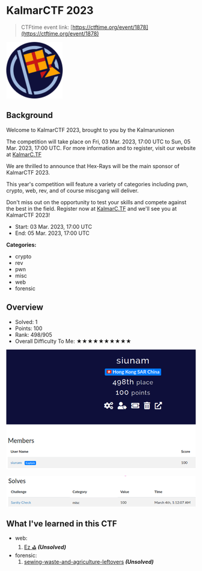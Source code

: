 # KalmarCTF 2023

> CTFtime event link: [https://ctftime.org/event/1878](https://ctftime.org/event/1878)

![](https://github.com/siunam321/CTF-Writeups/blob/main/KalmarCTF-2023/images/banner.png)

## Background

Welcome to KalmarCTF 2023, brought to you by the Kalmarunionen

The competition will take place on Fri, 03 Mar. 2023, 17:00 UTC to Sun, 05 Mar. 2023, 17:00 UTC. For more information and to register, visit our website at [KalmarC.TF](http://KalmarC.TF)

We are thrilled to announce that Hex-Rays will be the main sponsor of KalmarCTF 2023.

This year's competition will feature a variety of categories including pwn, crypto, web, rev, and of course miscgang will deliver.

Don't miss out on the opportunity to test your skills and compete against the best in the field. Register now at [KalmarC.TF](http://KalmarC.TF) and we'll see you at KalmarCTF 2023!

- Start: 03 Mar. 2023, 17:00 UTC
- End: 05 Mar. 2023, 17:00 UTC

**Categories:**

- crypto
- rev
- pwn
- misc
- web
- forensic

## Overview

- Solved: 1
- Points: 100
- Rank: 498/905
- Overall Difficulty To Me: ★★★★★★★★★★

![](https://github.com/siunam321/CTF-Writeups/blob/main/KalmarCTF-2023/images/score.png)

![](https://github.com/siunam321/CTF-Writeups/blob/main/KalmarCTF-2023/images/solves.png)

## What I've learned in this CTF

- web:
    1. [Ez ⛳](https://github.com/siunam321/CTF-Writeups/blob/main/KalmarCTF-2023/web/Ez-⛳/README.md) ***(Unsolved)***
- forensic:
    1. [sewing-waste-and-agriculture-leftovers](https://github.com/siunam321/CTF-Writeups/blob/main/KalmarCTF-2023/forensic/sewing-waste-and-agriculture-leftovers/README.md) ***(Unsolved)***